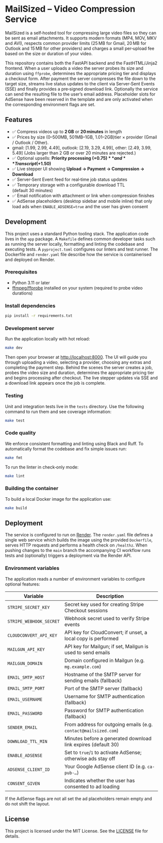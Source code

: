# MailSized – Video Compression Service

MailSized is a self‑hosted tool for compressing large video files so they can be sent as email attachments.  It supports modern formats (MP4, MOV, MKV and AVI), respects common provider limits (25 MB for Gmail, 20 MB for Outlook and 15 MB for other providers) and charges a small per‑upload fee based on the size or duration of your video.

This repository contains both the FastAPI backend and the FastHTML/Jinja2 frontend.  When a user uploads a video the server probes its size and duration using `ffprobe`, determines the appropriate pricing tier and displays a checkout form.  After payment the server compresses the file down to the target size, streams live status updates to the client via Server‑Sent Events (SSE) and finally provides a pre‑signed download link.  Optionally the service can send the resulting file to the user’s email address.  Placeholder slots for AdSense have been reserved in the template and are only activated when the corresponding environment flags are set.

## Features

- ✅ Compress videos up to **2 GB** or **20 minutes** in length
- ✅ Prices by size (0–500MB, 501MB–1GB, 1.01–2GB)tier × provider (Gmail / Outlook / Other).
-   gmail:   [1.99, 2.99, 4.49],
    outlook: [2.19, 3.29, 4.99],
    other:   [2.49, 3.99, 5.49]
  (Jobs larger than 2 GB or over 20 minutes are rejected.)
- ✅ Optional upsells: **Priority processing (+$0.75)** and **Transcript (+$1.50)**
- ✅ Live stepper UI showing **Upload → Payment → Compression → Download**
- ✅ Server‑Sent Event feed for real‑time job status updates
- ✅ Temporary storage with a configurable download TTL (default 30 minutes)
- ✅ Email notification with attachment or link when compression finishes
- ✅ AdSense placeholders (desktop sidebar and mobile inline) that only load ads when `ENABLE_ADSENSE=true` and the user has given consent

## Development

This project uses a standard Python tooling stack.  The application code lives in the `app` package.  A `Makefile` defines common developer tasks such as running the server locally, formatting and linting the codebase and executing tests.  A `pyproject.toml` configures our linters and test runner.  The Dockerfile and `render.yaml` file describe how the service is containerised and deployed on Render.

### Prerequisites

- Python 3.11 or later
- [ffmpeg/ffprobe](https://ffmpeg.org/) installed on your system (required to probe video durations)

### Install dependencies

```bash
pip install -r requirements.txt
```

### Development server

Run the application locally with hot reload:

```bash
make dev
```

Then open your browser at [http://localhost:8000](http://localhost:8000).  The UI will guide you through uploading a video, selecting a provider, choosing any extras and completing the payment step.  Behind the scenes the server creates a job, probes the video size and duration, determines the appropriate pricing tier and begins processing after checkout.  The live stepper updates via SSE and a download link appears once the job is complete.

### Testing

Unit and integration tests live in the `tests` directory.  Use the following command to run them and see coverage information:

```bash
make test
```

### Code quality

We enforce consistent formatting and linting using Black and Ruff.  To automatically format the codebase and fix simple issues run:

```bash
make fmt
```

To run the linter in check‑only mode:

```bash
make lint
```

### Building the container

To build a local Docker image for the application use:

```bash
make build
```

## Deployment

The service is configured to run on [Render](https://render.com/).  The `render.yaml` file defines a single web service which builds the image using the provided `Dockerfile`, serves HTTP requests and performs a health check on `/healthz`.  When pushing changes to the `main` branch the accompanying CI workflow runs tests and (optionally) triggers a deployment via the Render API.

### Environment variables

The application reads a number of environment variables to configure optional features:

| Variable                | Description                                                     |
|-------------------------|-----------------------------------------------------------------|
| `STRIPE_SECRET_KEY`     | Secret key used for creating Stripe Checkout sessions           |
| `STRIPE_WEBHOOK_SECRET` | Webhook secret used to verify Stripe events                    |
| `CLOUDCONVERT_API_KEY`  | API key for CloudConvert; if unset, a local copy is performed  |
| `MAILGUN_API_KEY`       | API key for Mailgun; if set, Mailgun is used to send emails    |
| `MAILGUN_DOMAIN`        | Domain configured in Mailgun (e.g. `mg.example.com`)           |
| `EMAIL_SMTP_HOST`       | Hostname of the SMTP server for sending emails (fallback)       |
| `EMAIL_SMTP_PORT`       | Port of the SMTP server (fallback)                             |
| `EMAIL_USERNAME`        | Username for SMTP authentication (fallback)                    |
| `EMAIL_PASSWORD`        | Password for SMTP authentication (fallback)                    |
| `SENDER_EMAIL`          | From address for outgoing emails (e.g. `contact@mailsized.com`)|
| `DOWNLOAD_TTL_MIN`      | Minutes before a generated download link expires (default 30)   |
| `ENABLE_ADSENSE`        | Set to `true`/`1` to activate AdSense; otherwise ads stay off   |
| `ADSENSE_CLIENT_ID`     | Your Google AdSense client ID (e.g. `ca-pub-…`)                 |
| `CONSENT_GIVEN`         | Indicates whether the user has consented to ad loading         |

If the AdSense flags are not all set the ad placeholders remain empty and do not shift the layout.

## License

This project is licensed under the MIT License.  See the [LICENSE](LICENSE) file for details.
